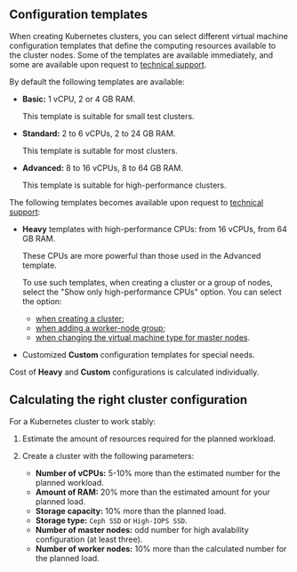 ## Configuration templates

When creating Kubernetes clusters, you can select different virtual machine configuration templates that define the computing resources available to the cluster nodes. Some of the templates are available immediately, and some are available upon request to [technical support](../../../../contacts/).

By default the following templates are available:

- **Basic:** 1 vCPU, 2 or 4 GB RAM.

  This template is suitable for small test clusters.

- **Standard:** 2 to 6 vCPUs, 2 to 24 GB RAM.

  This template is suitable for most clusters.

- **Advanced:** 8 to 16 vCPUs, 8 to 64 GB RAM.

  This template is suitable for high-performance clusters.

The following templates becomes available upon request to [technical support](../../../../contacts):

- **Heavy** templates with high-performance CPUs: from 16 vCPUs, from 64 GB RAM.

  These CPUs are more powerful than those used in the Advanced template.

  To use such templates, when creating a cluster or a group of nodes, select the "Show only high-performance CPUs" option. You can select the option:
  - [when creating a cluster](../../operations/create-cluster);
  - [when adding a worker-node group](../../operations/manage-node-group#add-worker-node-group);
  - [when changing the virtual machine type for master nodes](../../operations/manage-cluster#change-virtual-machine-type-for-master-nodes).

- Customized **Custom** configuration templates for special needs.

<info>

Cost of **Heavy** and **Custom** configurations is calculated individually.

</info>

## Calculating the right cluster configuration

For a Kubernetes cluster to work stably:

1. Estimate the amount of resources required for the planned workload.
1. Create a cluster with the following parameters:

   - **Number of vCPUs:** 5-10% more than the estimated number for the planned workload.
   - **Amount of RAM:** 20% more than the estimated amount for your planned load.
   - **Storage capacity:** 10% more than the planned load.
   - **Storage type:** `Ceph SSD` or `High-IOPS SSD`.
   - **Number of master nodes:** odd number for high avalability configuration (at least three).
   - **Number of worker nodes:** 10% more than the calculated number for the planned load.
